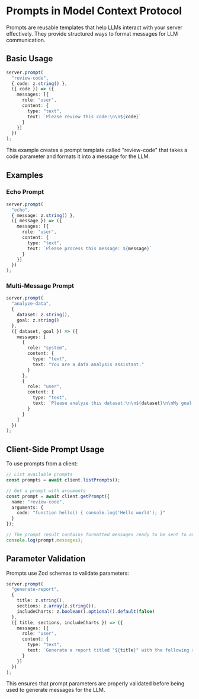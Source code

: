 # Prompts in Model Context Protocol

Prompts are reusable templates that help LLMs interact with your server effectively. They provide structured ways to format messages for LLM communication.

## Basic Usage

```typescript
server.prompt(
  "review-code",
  { code: z.string() },
  ({ code }) => ({
    messages: [{
      role: "user",
      content: {
        type: "text",
        text: `Please review this code:\n\n${code}`
      }
    }]
  })
);
```

This example creates a prompt template called "review-code" that takes a code parameter and formats it into a message for the LLM.

## Examples

### Echo Prompt

```typescript
server.prompt(
  "echo",
  { message: z.string() },
  ({ message }) => ({
    messages: [{
      role: "user",
      content: {
        type: "text",
        text: `Please process this message: ${message}`
      }
    }]
  })
);
```

### Multi-Message Prompt

```typescript
server.prompt(
  "analyze-data",
  { 
    dataset: z.string(),
    goal: z.string() 
  },
  ({ dataset, goal }) => ({
    messages: [
      {
        role: "system",
        content: {
          type: "text",
          text: "You are a data analysis assistant."
        }
      },
      {
        role: "user",
        content: {
          type: "text",
          text: `Please analyze this dataset:\n\n${dataset}\n\nMy goal is: ${goal}`
        }
      }
    ]
  })
);
```

## Client-Side Prompt Usage

To use prompts from a client:

```typescript
// List available prompts
const prompts = await client.listPrompts();

// Get a prompt with arguments
const prompt = await client.getPrompt({
  name: "review-code",
  arguments: {
    code: "function hello() { console.log('Hello world'); }"
  }
});

// The prompt result contains formatted messages ready to be sent to an LLM
console.log(prompt.messages);
```

## Parameter Validation

Prompts use Zod schemas to validate parameters:

```typescript
server.prompt(
  "generate-report",
  {
    title: z.string(),
    sections: z.array(z.string()),
    includeCharts: z.boolean().optional().default(false)
  },
  ({ title, sections, includeCharts }) => ({
    messages: [{
      role: "user",
      content: {
        type: "text",
        text: `Generate a report titled "${title}" with the following sections: ${sections.join(", ")}. ${includeCharts ? "Include charts and visualizations." : ""}`
      }
    }]
  })
);
```

This ensures that prompt parameters are properly validated before being used to generate messages for the LLM. 
